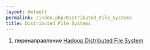 ```yaml
---
layout: default
permalink: /index.php/Distributed_File_Systems
title: Distributed File Systems
---
```

1. перенаправление [Hadoop Distributed File System](Hadoop_Distributed_File_System)
